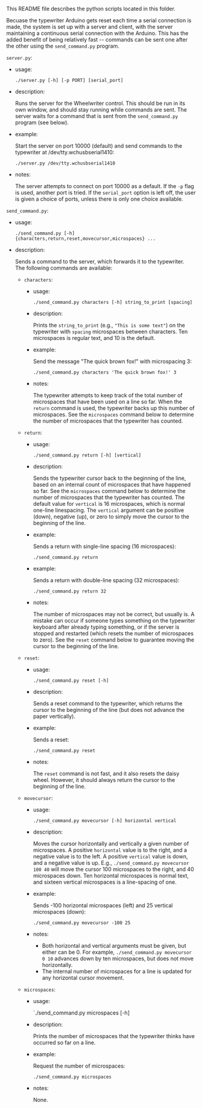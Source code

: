 This README file describes the python scripts located in this folder.

Becuase the typewriter Arduino gets reset each time a serial connection is made, the system is set up with a server and client, with the server maintaining a continuous serial connection with the Arduino. This has the added benefit of being relatively fast -- commands can be sent one after the other using the `send_command.py` program.

`server.py`:
* usage:<p>
`./server.py [-h] [-p PORT] [serial_port]`

* description:<p>
Runs the server for the Wheelwriter control. This should be run in its own window, and should stay running while commands are sent. The server waits for a command that is sent from the `send_command.py` program (see below).

* example:<p>
Start the server on port 10000 (default) and send commands to the typewriter at /dev/tty.wchusbserial1410:<p>
`./server.py /dev/tty.wchusbserial1410`

* notes:<p>
The server attempts to connect on port 10000 as a default. If the `-p` flag is used, another port is tried.
If the `serial_port` option is left off, the user is given a choice of ports, unless there is only one choice available.

`send_command.py`:
* usage:<p>
`./send_command.py [-h] {characters,return,reset,movecursor,microspaces} ...`

* description:<p>
Sends a command to the server, which forwards it to the typewriter.  
The following commands are available:
  * `characters`:<p>
    * usage:<p>
    `./send_command.py characters [-h] string_to_print [spacing]`

    * description:<p>
    Prints the `string_to_print` (e.g., `"This is some text"`) on the typewriter with `spacing` microspaces between characters. Ten microspaces is regular text, and 10 is the default.

     * example:<p>
Send the message "The quick brown fox!" with microspacing 3:<p>
`./send_command.py characters 'The quick brown fox!' 3` 

    * notes:<p>
    The typewriter attempts to keep track of the total number of microspaces that have been used on a line so far. When the `return` command is used, the typewriter backs up this number of microspaces. See the `microspaces` command below to determine the number of microspaces that the typewriter has counted. 

  * `return`:<p>
    * usage:<p>
    `./send_command.py return [-h] [vertical]`

    * description:<p>
    Sends the typewriter cursor back to the beginning of the line, based on an internal count of microspaces that have happened so far. See the `microspaces` command below to determine the number of microspaces that the typewriter has counted. The default value for `vertical` is 16 microspaces, which is normal one-line linespacing. The `vertical` argument can be positive (down), negative (up), or zero to simply move the cursor to the beginning of the line.

     * example:<p>
Sends a return with single-line spacing (16 microspaces):<p>
`./send_command.py return`

     * example:<p>
Sends a return with double-line spacing (32 microspaces):<p>
`./send_command.py return 32`

    * notes:<p>
    The number of microspaces may not be correct, but usually is. A mistake can occur if someone types something on the typewriter keyboard after already typing something, or if the server is stopped and restarted (which resets the number of microspaces to zero). See the `reset` command below to guarantee moving the cursor to the beginning of the line.

  * `reset`:<p>

    * usage:<p>
    `./send_command.py reset [-h]`

    * description:<p>
    Sends a reset command to the typewriter, which returns the cursor to the beginning of the line (but does not advance the paper vertically).

     * example:<p>
Sends a reset:<p>
`./send_command.py reset`

    * notes:<p>
    The `reset` command is not fast, and it also resets the daisy wheel. However, it should always return the cursor to the beginning of the line.

  * `movecursor`:<p>
    * usage:<p>
    `./send_command.py movecursor [-h] horizontal vertical`

    * description:<p>
    Moves the cursor horizontally and vertically a given number of microspaces. A positive `horizontal` value is to the right, and a negative value is to the left. A positive `vertical` value is down, and a negative value is up. E.g., `./send_command.py movecursor 100 40` will move the cursor 100 microspaces to the right, and 40 microspaces down. Ten horizontal microspaces is normal text, and sixteen vertical microspaces is a line-spacing of one.
    
     * example:<p>
Sends -100 horizontal microspaces (left) and 25 vertical microspaces (down):<p>
`./send_command.py movecursor -100 25`

    * notes:<p>
      * Both horizontal and vertical arguments must be given, but either can be 0. For example, `./send_command.py movecursor 0 10` advances down by ten microspaces, but does not move horizontally.
      * The internal number of microspaces for a line is updated for any horizontal cursor movement.

  * `microspaces`:<p> 
    * usage:<p>
    `./send_command.py microspaces [-h]

    * description:<p>
    Prints the number of microspaces that the typewriter thinks have occurred so far on a line.

     * example:<p>
Request the number of microspaces:<p>
`./send_command.py microspaces`

    * notes:<p>
    None.
